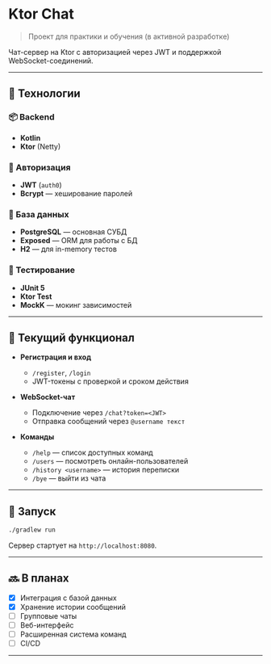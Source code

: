 # Ktor Chat
> Проект для практики и обучения (в активной разработке)


Чат-сервер на Ktor с авторизацией через JWT и поддержкой WebSocket-соединений.

---

## 🔧 Технологии

### 📦 Backend
- **Kotlin**
- **Ktor** (Netty)

### 🔐 Авторизация
- **JWT** (`auth0`)
- **Bcrypt** — хеширование паролей

### 💾 База данных
- **PostgreSQL** — основная СУБД
- **Exposed** — ORM для работы с БД
- **H2** — для in-memory тестов

### 🧪 Тестирование
- **JUnit 5**
- **Ktor Test**
- **MockK** — мокинг зависимостей

---

## 📌 Текущий функционал

- **Регистрация и вход**
  - `/register`, `/login`
  - JWT-токены с проверкой и сроком действия

- **WebSocket-чат**
  - Подключение через `/chat?token=<JWT>`
  - Отправка сообщений через `@username текст`

- **Команды**
  - `/help` — список доступных команд
  - `/users` — посмотреть онлайн-пользователей
  - `/history <username>` — история переписки
  - `/bye` — выйти из чата

---

## 🚀 Запуск

```bash
./gradlew run
````

Сервер стартует на `http://localhost:8080`.

--- 

## 🔜 В планах

- [x] Интеграция с базой данных
- [x] Хранение истории сообщений
- [ ] Групповые чаты
- [ ] Веб-интерфейс
- [ ] Расширенная система команд
- [ ] CI/CD

---

